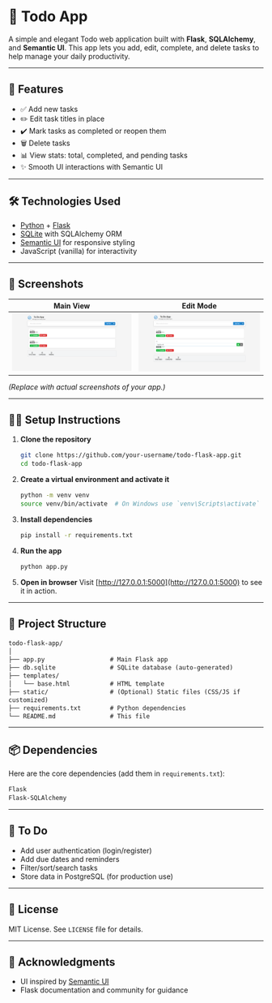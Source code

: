 
# 📝 Todo App

A simple and elegant Todo web application built with **Flask**, **SQLAlchemy**, and **Semantic UI**. This app lets you add, edit, complete, and delete tasks to help manage your daily productivity.

---

## 🚀 Features

- ✅ Add new tasks  
- ✏️ Edit task titles in place  
- ✔️ Mark tasks as completed or reopen them  
- 🗑️ Delete tasks  
- 📊 View stats: total, completed, and pending tasks  
- ✨ Smooth UI interactions with Semantic UI

---

## 🛠️ Technologies Used

- [Python](https://www.python.org/) + [Flask](https://flask.palletsprojects.com/)
- [SQLite](https://www.sqlite.org/index.html) with SQLAlchemy ORM
- [Semantic UI](https://semantic-ui.com/) for responsive styling
- JavaScript (vanilla) for interactivity

---

## 📸 Screenshots

| Main View | Edit Mode |
|-----------|-----------|
| ![Todo Main](Screenshot.png) | ![Edit Task](screenshot2.png) |

*(Replace with actual screenshots of your app.)*

---

## 🧑‍💻 Setup Instructions

1. **Clone the repository**
   ```bash
   git clone https://github.com/your-username/todo-flask-app.git
   cd todo-flask-app
   ```

2. **Create a virtual environment and activate it**
   ```bash
   python -m venv venv
   source venv/bin/activate  # On Windows use `venv\Scripts\activate`
   ```

3. **Install dependencies**
   ```bash
   pip install -r requirements.txt
   ```

4. **Run the app**
   ```bash
   python app.py
   ```

5. **Open in browser**
   Visit [http://127.0.0.1:5000](http://127.0.0.1:5000) to see it in action.

---

## 📁 Project Structure

```
todo-flask-app/
│
├── app.py                  # Main Flask app
├── db.sqlite               # SQLite database (auto-generated)
├── templates/
│   └── base.html           # HTML template
├── static/                 # (Optional) Static files (CSS/JS if customized)
├── requirements.txt        # Python dependencies
└── README.md               # This file
```

---

## 📦 Dependencies

Here are the core dependencies (add them in `requirements.txt`):

```txt
Flask
Flask-SQLAlchemy
```

---

## 🧹 To Do

- Add user authentication (login/register)
- Add due dates and reminders
- Filter/sort/search tasks
- Store data in PostgreSQL (for production use)

---

## 📄 License

MIT License. See `LICENSE` file for details.

---

## 🙌 Acknowledgments

- UI inspired by [Semantic UI](https://semantic-ui.com/)
- Flask documentation and community for guidance
